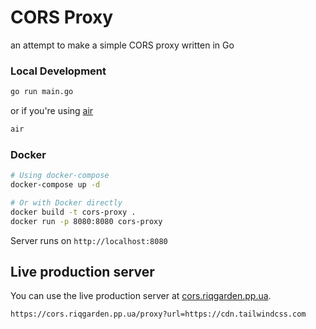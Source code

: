 # CORS Proxy
an attempt to make a simple CORS proxy written in Go

### Local Development
```bash
go run main.go
```
or if you're using [air](https://github.com/cosmtrek/air)
```bash
air
```

### Docker
```bash
# Using docker-compose
docker-compose up -d

# Or with Docker directly
docker build -t cors-proxy .
docker run -p 8080:8080 cors-proxy
```

Server runs on `http://localhost:8080`

## Live production server
You can use the live production server at [cors.riqgarden.pp.ua](https://cors.riqgarden.pp.ua).
```bash
https://cors.riqgarden.pp.ua/proxy?url=https://cdn.tailwindcss.com
```